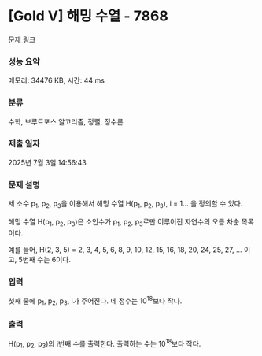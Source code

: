 # [Gold V] 해밍 수열 - 7868 

[문제 링크](https://www.acmicpc.net/problem/7868) 

### 성능 요약

메모리: 34476 KB, 시간: 44 ms

### 분류

수학, 브루트포스 알고리즘, 정렬, 정수론

### 제출 일자

2025년 7월 3일 14:56:43

### 문제 설명

<p>세 소수 p<sub>1</sub>, p<sub>2</sub>, p<sub>3</sub>을 이용해서 해밍 수열 H(p<sub>1</sub>, p<sub>2</sub>, p<sub>3</sub>), i = 1... 을 정의할 수 있다.</p>

<p>해밍 수열 H(p<sub>1</sub>, p<sub>2</sub>, p<sub>3</sub>)은 소인수가 p<sub>1</sub>, p<sub>2</sub>, p<sub>3</sub>로만 이루어진 자연수의 오름 차순 목록이다.</p>

<p>예를 들어, H(2, 3, 5) = 2, 3, 4, 5, 6, 8, 9, 10, 12, 15, 16, 18, 20, 24, 25, 27, ... 이고, 5번째 수는 6이다.</p>

### 입력 

 <p>첫째 줄에 p<sub>1</sub>, p<sub>2</sub>, p<sub>3</sub>, i가 주어진다. 네 정수는 10<sup>18</sup>보다 작다.</p>

### 출력 

 <p>H(p<sub>1</sub>, p<sub>2</sub>, p<sub>3</sub>)의 i번째 수를 출력한다. 출력하는 수는 10<sup>18</sup>보다 작다.</p>

